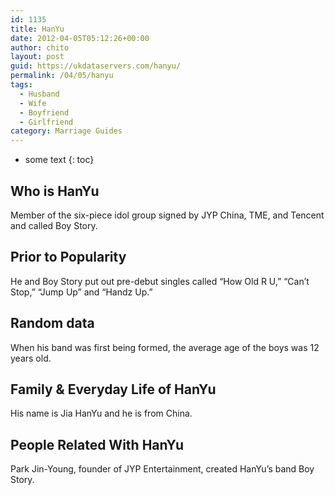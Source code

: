 ```yaml
---
id: 1135
title: HanYu
date: 2012-04-05T05:12:26+00:00
author: chito
layout: post
guid: https://ukdataservers.com/hanyu/
permalink: /04/05/hanyu
tags:
  - Husband
  - Wife
  - Boyfriend
  - Girlfriend
category: Marriage Guides
---
```


* some text
{: toc}


## Who is  HanYu
                  
                  
                  
Member of the six-piece idol group signed by JYP China, TME, and Tencent and called Boy Story. 
                  
                
                
                
## Prior to Popularity 
                  
                  
                  
He and Boy Story put out pre-debut singles called &#8220;How Old R U,&#8221; &#8220;Can&#8217;t Stop,&#8221; &#8220;Jump Up&#8221; and &#8220;Handz Up.&#8221; 
                  
                
                
                
## Random data 
                  
                  
                  
When his band was first being formed, the average age of the boys was 12 years old.
                  
                
                
                
## Family & Everyday Life of HanYu
                  
                  
                  
His name is Jia HanYu and he is from China.
                  
                
                
                
## People Related With  HanYu
                  
                  
                  
Park Jin-Young, founder of JYP Entertainment, created HanYu&#8217;s band Boy Story.
                  
                
              
            
          
          
          
    
    
  
